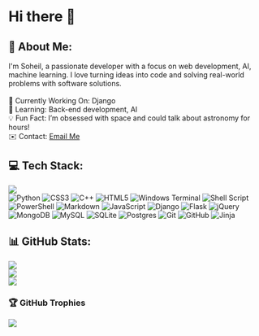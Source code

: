 # Hi there 👋

## 💫 About Me:
I'm Soheil, a passionate developer with a focus on web development, AI, machine learning. I love turning ideas into code and solving real-world problems with software solutions.<br><br>🚀 Currently Working On: Django<br>🌱 Learning: Back-end development, AI<br>💡 Fun Fact: I’m obsessed with space and could talk about astronomy for hours!<br>✉️ Contact: [Email Me](mailto:iamsoheil.r@gmail.com)



## 💻 Tech Stack:
![](https://www.codewars.com/users/Soheilr/badges/large)<br/>
![Python](https://img.shields.io/badge/python-3670A0?style=flat&logo=python&logoColor=ffdd54) ![CSS3](https://img.shields.io/badge/css3-%231572B6.svg?style=flat&logo=css3&logoColor=white) ![C++](https://img.shields.io/badge/c++-%2300599C.svg?style=flat&logo=c%2B%2B&logoColor=white) ![HTML5](https://img.shields.io/badge/html5-%23E34F26.svg?style=flat&logo=html5&logoColor=white) ![Windows Terminal](https://img.shields.io/badge/Windows%20Terminal-%234D4D4D.svg?style=flat&logo=windows-terminal&logoColor=white) ![Shell Script](https://img.shields.io/badge/shell_script-%23121011.svg?style=flat&logo=gnu-bash&logoColor=white) ![PowerShell](https://img.shields.io/badge/PowerShell-%235391FE.svg?style=flat&logo=powershell&logoColor=white) ![Markdown](https://img.shields.io/badge/markdown-%23000000.svg?style=flat&logo=markdown&logoColor=white) ![JavaScript](https://img.shields.io/badge/javascript-%23323330.svg?style=flat&logo=javascript&logoColor=%23F7DF1E) ![Django](https://img.shields.io/badge/django-%23092E20.svg?style=flat&logo=django&logoColor=white) ![Flask](https://img.shields.io/badge/flask-%23000.svg?style=flat&logo=flask&logoColor=white) ![jQuery](https://img.shields.io/badge/jquery-%230769AD.svg?style=flat&logo=jquery&logoColor=white) ![MongoDB](https://img.shields.io/badge/MongoDB-%234ea94b.svg?style=flat&logo=mongodb&logoColor=white) ![MySQL](https://img.shields.io/badge/mysql-4479A1.svg?style=flat&logo=mysql&logoColor=white) ![SQLite](https://img.shields.io/badge/sqlite-%2307405e.svg?style=flat&logo=sqlite&logoColor=white) ![Postgres](https://img.shields.io/badge/postgres-%23316192.svg?style=flat&logo=postgresql&logoColor=white) ![Git](https://img.shields.io/badge/git-%23F05033.svg?style=flat&logo=git&logoColor=white) ![GitHub](https://img.shields.io/badge/github-%23121011.svg?style=flat&logo=github&logoColor=white) ![Jinja](https://img.shields.io/badge/jinja-white.svg?style=flat&logo=jinja&logoColor=black)
## 📊 GitHub Stats:
![](https://github-readme-stats.vercel.app/api?username=soheilrabiee&theme=react&hide_border=false&include_all_commits=false&count_private=false)<br/>
![](https://github-readme-streak-stats.herokuapp.com/?user=soheilrabiee&theme=react&hide_border=false)<br/>
![](https://github-readme-stats.vercel.app/api/top-langs/?username=soheilrabiee&theme=react&hide_border=false&include_all_commits=false&count_private=false&layout=compact)

<!-- ### 🔝 Top Contributed Repo
![](https://github-contributor-stats.vercel.app/api?username=soheilrabiee&limit=5&theme=react&combine_all_yearly_contributions=true) -->

### 🏆 GitHub Trophies
![](https://github-profile-trophy.vercel.app/?username=soheilrabiee&theme=vue-dark&no-frame=false&no-bg=true&margin-w=4)
